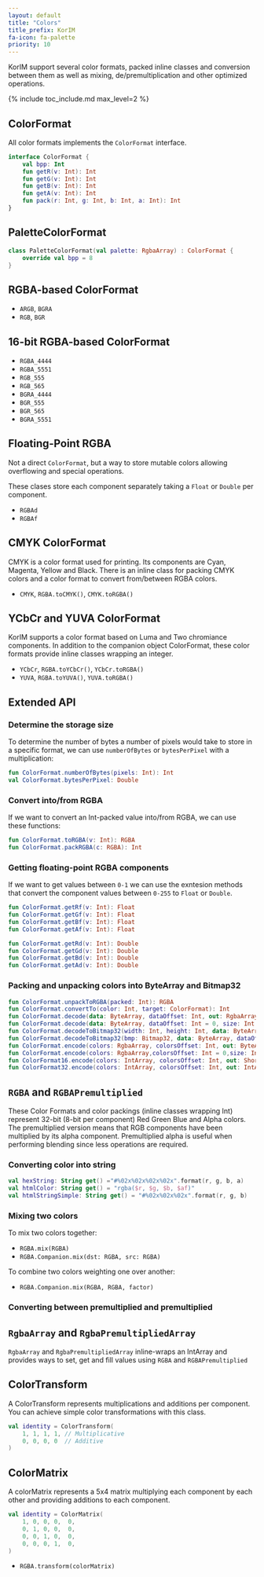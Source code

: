 ```yaml
---
layout: default
title: "Colors"
title_prefix: KorIM
fa-icon: fa-palette
priority: 10
---
```


KorIM support several color formats, packed inline classes and conversion between them
as well as mixing, de/premultiplication and other optimized operations.

{% include toc_include.md max_level=2 %}

## ColorFormat

All color formats implements the `ColorFormat` interface.

```kotlin
interface ColorFormat {
    val bpp: Int
	fun getR(v: Int): Int
	fun getG(v: Int): Int
	fun getB(v: Int): Int
	fun getA(v: Int): Int
	fun pack(r: Int, g: Int, b: Int, a: Int): Int
}
```

## PaletteColorFormat

```kotlin
class PaletteColorFormat(val palette: RgbaArray) : ColorFormat {
    override val bpp = 8
}
```

## RGBA-based ColorFormat

* `ARGB`, `BGRA`
* `RGB`, `BGR`

## 16-bit RGBA-based ColorFormat

* `RGBA_4444`
* `RGBA_5551`
* `RGB_555`
* `RGB_565`
* `BGRA_4444`
* `BGR_555`
* `BGR_565`
* `BGRA_5551`

## Floating-Point RGBA

Not a direct `ColorFormat`, but a way to store mutable colors
allowing overflowing and special operations.

These clases store each component separately taking a `Float` or `Double` per component.

* `RGBAd`
* `RGBAf`

## CMYK ColorFormat

CMYK is a color format used for printing. Its components are Cyan, Magenta, Yellow and Black.
There is an inline class for packing CMYK colors and a color format to convert from/between
RGBA colors.

* `CMYK`, `RGBA.toCMYK()`, `CMYK.toRGBA()` 

## YCbCr and YUVA ColorFormat

KorIM supports a color format based on Luma and Two chromiance components.
In addition to the companion object ColorFormat, these color formats
provide inline classes wrapping an integer.

* `YCbCr`, `RGBA.toYCbCr()`, `YCbCr.toRGBA()`
* `YUVA`, `RGBA.toYUVA()`, `YUVA.toRGBA()`

## Extended API

### Determine the storage size

To determine the number of bytes a number of pixels would take to store
in a specific format, we can use `numberOfBytes` or `bytesPerPixel` with
a multiplication:

```kotlin
fun ColorFormat.numberOfBytes(pixels: Int): Int
val ColorFormat.bytesPerPixel: Double
```

### Convert into/from RGBA

If we want to convert an Int-packed value into/from RGBA,
we can use these functions: 

```kotlin
fun ColorFormat.toRGBA(v: Int): RGBA
fun ColorFormat.packRGBA(c: RGBA): Int
```

### Getting floating-point RGBA components

If we want to get values between `0-1`
we can use the exntesion methods that convert
the component values between `0-255` to `Float` or `Double`.

```kotlin
fun ColorFormat.getRf(v: Int): Float
fun ColorFormat.getGf(v: Int): Float
fun ColorFormat.getBf(v: Int): Float
fun ColorFormat.getAf(v: Int): Float

fun ColorFormat.getRd(v: Int): Double
fun ColorFormat.getGd(v: Int): Double
fun ColorFormat.getBd(v: Int): Double
fun ColorFormat.getAd(v: Int): Double
```

### Packing and unpacking colors into ByteArray and Bitmap32

```kotlin
fun ColorFormat.unpackToRGBA(packed: Int): RGBA
fun ColorFormat.convertTo(color: Int, target: ColorFormat): Int
fun ColorFormat.decode(data: ByteArray, dataOffset: Int, out: RgbaArray, outOffset: Int, size: Int, littleEndian: Boolean = true)
fun ColorFormat.decode(data: ByteArray, dataOffset: Int = 0, size: Int = (data.size / bytesPerPixel).toInt(), littleEndian: Boolean = true): RgbaArray
fun ColorFormat.decodeToBitmap32(width: Int, height: Int, data: ByteArray, dataOffset: Int = 0, littleEndian: Boolean = true): Bitmap32 
fun ColorFormat.decodeToBitmap32(bmp: Bitmap32, data: ByteArray, dataOffset: Int = 0, littleEndian: Boolean = true): Bitmap32 
fun ColorFormat.encode(colors: RgbaArray, colorsOffset: Int, out: ByteArray, outOffset: Int, size: Int, littleEndian: Boolean = true)
fun ColorFormat.encode(colors: RgbaArray,colorsOffset: Int = 0,size: Int = colors.size,littleEndian: Boolean = true)
fun ColorFormat16.encode(colors: IntArray, colorsOffset: Int, out: ShortArray, outOffset: Int, size: Int): Unit
fun ColorFormat32.encode(colors: IntArray, colorsOffset: Int, out: IntArray, outOffset: Int, size: Int): Unit
```

## `RGBA` and `RGBAPremultiplied`

These Color Formats and color packings (inline classes wrapping Int) represent
32-bit (8-bit per component) Red Green Blue and Alpha colors.
The premultiplied version means that RGB components have been multiplied by its alpha component.
Premultiplied alpha is useful when performing blending since less operations are required. 

### Converting color into string

```kotlin
val hexString: String get() ="#%02x%02x%02x%02x".format(r, g, b, a)
val htmlColor: String get() = "rgba($r, $g, $b, $af)"
val htmlStringSimple: String get() = "#%02x%02x%02x".format(r, g, b)
```

### Mixing two colors

To mix two colors together:

* `RGBA.mix(RGBA)`
* `RGBA.Companion.mix(dst: RGBA, src: RGBA)`

To combine two colors weighting one over another:

* `RGBA.Companion.mix(RGBA, RGBA, factor)`

### Converting between premultiplied and premultiplied

## `RgbaArray` and `RgbaPremultipliedArray`

`RgbaArray` and `RgbaPremultipliedArray` inline-wraps an IntArray and provides ways
to set, get and fill values using `RGBA` and `RGBAPremultiplied`

## ColorTransform

A ColorTransform represents multiplications and additions per component.
You can achieve simple color transformations with this class.

```kotlin
val identity = ColorTransform(
    1, 1, 1, 1, // Multiplicative
    0, 0, 0, 0  // Additive
)
``` 
 
## ColorMatrix

A colorMatrix represents a 5x4 matrix multiplying each component by each other
and providing additions to each component.

```kotlin
val identity = ColorMatrix(
    1, 0, 0, 0,  0,
    0, 1, 0, 0,  0,
    0, 0, 1, 0,  0,
    0, 0, 0, 1,  0,
)
``` 

* `RGBA.transform(colorMatrix)`
